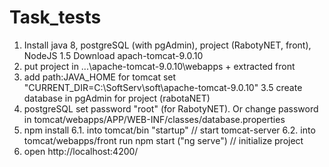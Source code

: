 
# Task_tests

1. Install java 8, postgreSQL (with pgAdmin), project (RabotyNET, front), NodeJS
1.5 Download apach-tomcat-9.0.10
2. put project in ...\apache-tomcat-9.0.10\webapps + extracted front
3. add path:JAVA_HOME for tomcat set "CURRENT_DIR=C:\SoftServ\soft\apache-tomcat-9.0.10"
3.5 create database in pgAdmin for project (rabotaNET)
4. postgreSQL set password "root" (for RabotyNET). Or change password in tomcat/webapps/APP/WEB-INF/classes/database.properties
5. npm install
6.1. into tomcat/bin "startup" // start tomcat-server
6.2. into tomcat/webapps/front run npm start  ("ng serve") // initialize project
7. open http://localhost:4200/

